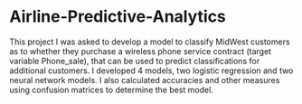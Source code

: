 # Airline-Predictive-Analytics
This project I was asked to develop a model to classify MidWest customers as to whether they purchase a wireless phone service contract (target variable Phone_sale), that can be used to predict classifications for additional customers. I developed 4 models, two logistic regression and two neural network models. I also calculated accuracies and other measures using confusion matrices to determine the best model. 
